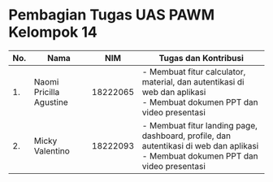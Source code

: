 # Pembagian Tugas UAS PAWM Kelompok 14

| No. | Nama | NIM | Tugas dan Kontribusi |
|-----|------|-----|---------------------|
| 1. | Naomi Pricilla Agustine | 18222065 |- Membuat fitur calculator, material, dan autentikasi di web dan aplikasi <br> - Membuat dokumen PPT dan video presentasi  |
| 2. | Micky Valentino | 18222093 |  - Membuat fitur landing page, dashboard, profile, dan autentikasi di web dan aplikasi <br> - Membuat dokumen PPT dan video presentasi|

